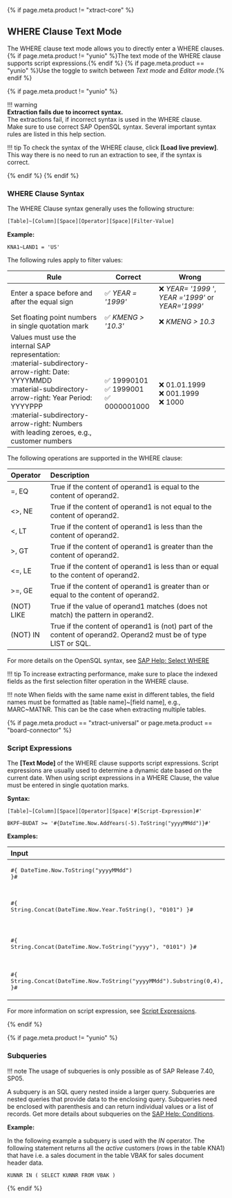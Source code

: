 
{% if page.meta.product != "xtract-core" %}

## WHERE Clause Text Mode

The WHERE clause text mode allows you to directly enter a WHERE clauses. {% if page.meta.product != "yunio" %}The text mode of the WHERE clause supports script expressions.{% endif %}
{% if page.meta.product == "yunio" %}Use the toggle to switch between *Text mode* and *Editor mode*.{% endif %}

{% if page.meta.product != "yunio" %}

!!! warning  
	**Extraction fails due to incorrect syntax.** <br>
	The extractions fail, if incorrect syntax is used in the WHERE clause. <br> Make sure to use correct SAP OpenSQL syntax. Several important syntax rules are listed in this help section.

!!! tip
	To check the syntax of the WHERE clause, click **[Load live preview]**. This way there is no need to run an extraction to see, if the syntax is correct.

{% endif %}
{% endif %}

### WHERE Clause Syntax


The WHERE Clause syntax generally uses the following structure:

``` bash
[Table]~[Column][Space][Operator][Space][Filter-Value]
```

**Example:** 

```
KNA1~LAND1 = 'US'
```

The following rules apply to filter values:

| Rule | Correct | Wrong |
|--------|--------|--------|
| Enter a space before and after the equal sign |  :white_check_mark: *YEAR = '1999'* | :x: *YEAR= '1999 '*, *YEAR ='1999'* or *YEAR='1999'*|
| Set floating point numbers in single quotation mark | :white_check_mark: *KMENG > '10.3'* |  :x: *KMENG > 10.3*|
| Values must use the internal SAP representation:<br> :material-subdirectory-arrow-right: Date: YYYYMMDD <br> :material-subdirectory-arrow-right: Year Period: YYYYPPP <br> :material-subdirectory-arrow-right: Numbers with leading zeroes, e.g., customer numbers| <br> :white_check_mark: 19990101 <br> :white_check_mark: 1999001 <br> :white_check_mark: 0000001000 | <br> :x: 01.01.1999 <br> :x: 001.1999 <br> :x: 1000|


<!--- --8<-- [start:syntax] -->

The following operations are supported in the WHERE clause:

| Operator   |      Description     |  
|:---------|:------------- |
|=, EQ |  True if the content of operand1 is equal to the content of operand2.|
|<>, NE | True if the content of operand1 is not equal to the content of operand2.|
| <, LT | True if the content of operand1 is less than the content of operand2.|
|>, GT |  True if the content of operand1 is greater than the content of operand2.|
|<=, LE | True if the content of operand1 is less than or equal to the content of operand2.|
|>=, GE |  True if the content of operand1 is greater than or equal to the content of operand2.|
| (NOT) LIKE | True if the value of operand1 matches (does not match) the pattern in operand2.|
| (NOT) IN | True if the content of operand1 is (not) part of the content of operand2. Operand2 must be of type LIST or SQL.|

<!--- | (NOT) BETWEEN | True if the content of the operand1 lies (not) between the values of the operands operand2 and operand3. |-->

For more details on the OpenSQL syntax, see [SAP Help: Select WHERE](https://help.sap.com/doc/abapdocu_752_index_htm/7.52/en-US/abapwhere.htm?file=abapwhere.htm) 

!!! tip
	To increase extracting performance, make sure to place the indexed fields as the first selection filter operation in the WHERE clause.

<!--- --8<-- [end:syntax] -->

!!! note
	When fields with the same name exist in different tables, the field names must be formatted as [table name]~[field name], e.g., MARC~MATNR. 
	This can be the case when extracting multiple tables.

{% if page.meta.product == "xtract-universal" or page.meta.product == "board-connector" %}
<!--- Script Expressions are not supported by Xtract IS and Xtract for Alteryx-->

### Script Expressions

The **[Text Mode]** of the WHERE clause supports script expressions. 
Script expressions are usually used to determine a dynamic date based on the current date. 
When using script expressions in a WHERE Clause, the value must be entered in single quotation marks.

**Syntax:**

```
[Table]~[Column][Space][Operator][Space]'#[Script-Expression]#'
```
<div class="result" markdown>

`BKPF~BUDAT >= '#{DateTime.Now.AddYears(-5).ToString("yyyyMMdd")}#'`

</div>

**Examples:**

<!--- --8<-- [start:script] -->

|   Input                         | Description              |
|:--------------------------------------|:--------------------|
|<pre>#{ DateTime.Now.ToString("yyyyMMdd") }#</pre>                                       | Current date in SAP format (yyyyMMdd)         |
|<pre>#{ String.Concat(DateTime.Now.Year.ToString(), "0101") }#</pre>                     | Current year concatenated with "0101" (yyyy0101)          |
|<pre>#{ String.Concat(DateTime.Now.ToString("yyyy"), "0101") }#</pre>                    | Current year concatenated with "0101" (yyyy0101)          |
|<pre>#{ String.Concat(DateTime.Now.ToString("yyyyMMdd").Substring(0,4), "0101") }#</pre> | Current year concatenated with "0101" (yyyy0101)          |

<!--- --8<-- [end:script] -->

For more information on script expression, see [Script Expressions](../parameters/script-expressions.md).

{% endif %} 

{% if page.meta.product != "yunio" %}

### Subqueries

!!! note
	The usage of subqueries is only possible as of SAP Release 7.40, SP05.


A subquery is an SQL query nested inside a larger query. 
Subqueries are nested queries that provide data to the enclosing query. Subqueries need be enclosed with parenthesis and can return individual values or a list of records.
Get more details about subqueries on the [SAP Help: Conditions](https://help.sap.com/doc/abapdocu_752_index_htm/7.52/en-US/abenwhere_logexp_in_subquery.htm).

**Example:**

In the following example a subquery is used with the *IN* operator. 
The following statement returns all the *active* customers (rows in the table KNA1) that have i.e. a sales document in the table VBAK for sales document header data.

```
KUNNR IN ( SELECT KUNNR FROM VBAK )
```

{% endif %}